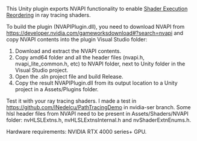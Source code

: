 This Unity plugin exports NVAPI functionality to enable [Shader Execution Reordering](https://d29g4g2dyqv443.cloudfront.net/sites/default/files/akamai/gameworks%2Fser-whitepaper.pdf) in ray tracing shaders.

To build the plugin (NVAPIPlugin.dll), you need to download NVAPI from https://developer.nvidia.com/gameworksdownload#?search=nvapi and copy NVAPI contents into the plugin Visual Studio folder:

1. Download and extract the NVAPI contents.
2. Copy amd64 folder and all the header files (nvapi.h, nvapi_lite_common.h, etc) to NVAPI folder, next to Unity folder in the Visual Studio project.
3. Open the .sln project file and build Release.
4. Copy the result NVAPIPlugin.dll from its output location to a Unity project in a Assets/Plugins folder.

Test it with your ray tracing shaders. I made a test in https://github.com/INedelcu/PathTracingDemo in nvidia-ser branch. Some hlsl header files from NVAPI need to be present in Assets/Shaders/NVAPI folder: nvHLSLExtns.h, nvHLSLExtnsInternal.h and nvShaderExtnEnums.h.

Hardware requirements: NVIDIA RTX 4000 series+ GPU.
